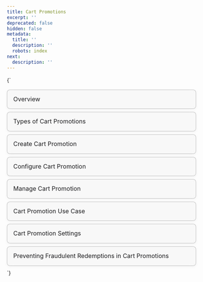 ```yaml
---
title: Cart Promotions
excerpt: ''
deprecated: false
hidden: false
metadata:
  title: ''
  description: ''
  robots: index
next:
  description: ''
---
```

<HTMLBlock>{`
<!DOCTYPE html>
<html lang="en">
<head>
    <meta charset="UTF-8">
    <meta name="viewport" content="width=device-width, initial-scale=1.0">
    <title>Cart Promotions Documentation</title>
    <style>
    body {
        font-family: -apple-system, BlinkMacSystemFont, 'Segoe UI', Roboto, Oxygen, Ubuntu, Cantarell;
        line-height: 1.6;
    }
    .section-title {
        font-size: 24px;
        font-weight: 600;
        margin-bottom: 0rem;
        color: #1d1d1f;
        text-shadow: 0 1px 2px rgba(0, 0, 0, 0.05);
    }
    .nav-list {
        list-style: none;
        padding: 0;
        margin: 0;
    }
    .nav-item {
        padding: 12px 16px;
        border-radius: 8px;
        margin: 8px 0;
        transition: all 0.2s ease;
        background-color: rgba(240, 240, 240, 0.4);
        border: 1px solid rgba(60, 60, 60, 0.3);
        backdrop-filter: blur(8px);
        -webkit-backdrop-filter: blur(8px);
        box-shadow: 0 2px 8px rgba(0, 0, 0, 0.05);
    }
    .nav-item:hover {
        background-color: rgba(0, 66, 242, 0.1);
        transform: translateX(4px);
        border-color: rgba(0, 122, 255, 0.9);
    }
    .nav-link {
        text-decoration: none;
        color: #1d1d1f;
        display: block;
        font-size: 16px;
    }
    .nav-link:hover {
        color: #007AFF;
    }
    </style>
</head>
<body>
    <div class="doc-container">
        <ul class="nav-list">
            <li class="nav-item">
                <a href="https://docs.capillarytech.com/docs/cart-promotion-overview" class="nav-link">Overview</a>
            </li>
            <li class="nav-item">
                <a href="https://docs.capillarytech.com/docs/types-of-cart-promotion" class="nav-link">Types of Cart Promotions</a>
            </li>
            <li class="nav-item">
                <a href="https://docs.capillarytech.com/docs/create-cart-promotion" class="nav-link">Create Cart Promotion</a>
            </li>
            <li class="nav-item">
                <a href="https://docs.capillarytech.com/docs/configure-cart-promotion" class="nav-link">Configure Cart Promotion</a>
            </li>
            <li class="nav-item">
                <a href="https://docs.capillarytech.com/docs/manage-cart-promotion" class="nav-link">Manage Cart Promotion</a>
            </li>
          <li class="nav-item">
                <a href="https://docs.capillarytech.com/docs/cart-promotion-use-case" class="nav-link">Cart Promotion Use Case</a>
            <li class="nav-item">
                <a href="https://docs.capillarytech.com/docs/cart-promotion-settings" class="nav-link">Cart Promotion Settings</a>
            </li>
            <li class="nav-item">
                <a href="https://docs.capillarytech.com/docs/cart-locking-preventing-fraudulent-redemptions-in-cart-promotions" class="nav-link">Preventing Fraudulent Redemptions in Cart Promotions</a>
            </li>
        </ul>
    </div>
</body>
</html>
`}</HTMLBlock>
